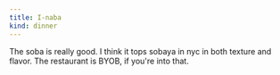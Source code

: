 ```yaml
---
title: I-naba
kind: dinner
---
```

The soba is really good. I think it tops sobaya in nyc in both texture and flavor. The restaurant is BYOB, if you're into that.
